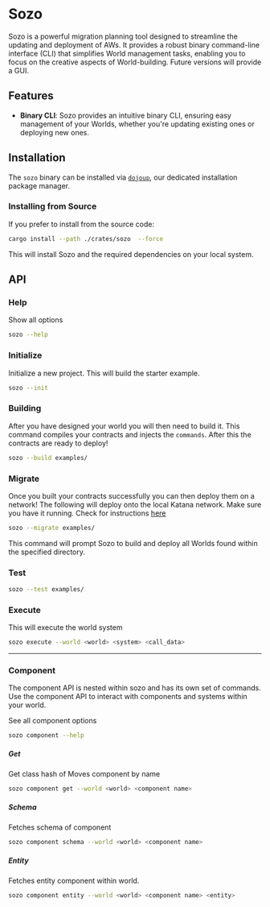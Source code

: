 # Sozo

Sozo is a powerful migration planning tool designed to streamline the updating and deployment of AWs. It provides a robust binary command-line interface (CLI) that simplifies World management tasks, enabling you to focus on the creative aspects of World-building. Future versions will provide a GUI.

## Features

- **Binary CLI**: Sozo provides an intuitive binary CLI, ensuring easy management of your Worlds, whether you're updating existing ones or deploying new ones.

## Installation

The `sozo` binary can be installed via [`dojoup`](../../getting-started/installation.md), our dedicated installation package manager.

### Installing from Source

If you prefer to install from the source code:

```sh
cargo install --path ./crates/sozo  --force
```

This will install Sozo and the required dependencies on your local system.

## API

### Help

Show all options

```bash
sozo --help
```

### Initialize

Initialize a new project. This will build the starter example.

```bash
sozo --init
```

### Building

After you have designed your world you will then need to build it. This command compiles your contracts and injects the `commands`. After this the contracts are ready to deploy! 

```bash
sozo --build examples/
```

### Migrate

Once you built your contracts successfully you can then deploy them on a network! The following will deploy onto the local Katana network. Make sure you have it running. Check for instructions [here](../katana/overview.md)

```bash
sozo --migrate examples/
```

This command will prompt Sozo to build and deploy all Worlds found within the specified directory.

### Test

```bash
sozo --test examples/
```

### Execute

This will execute the world system

```bash
sozo execute --world <world> <system> <call_data>
```

---

### Component

The component API is nested within sozo and has its own set of commands. Use the component API to interact with components and systems within your world.

See all component options

```bash
sozo component --help
```

##### Get

Get class hash of Moves component by name

```bash
sozo component get --world <world> <component name>
```

##### Schema

Fetches schema of component

```bash
sozo component schema --world <world> <component name>
```

##### Entity

Fetches entity component within world.

```bash
sozo component entity --world <world> <component name> <entity>
```